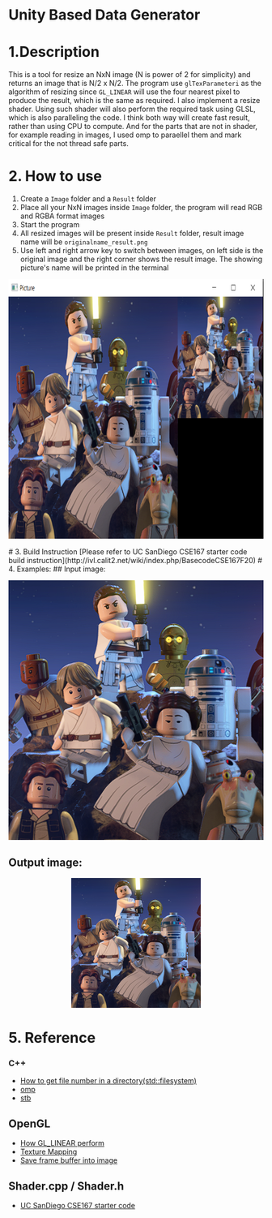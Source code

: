 # Unity Based Data Generator

# 1.Description
This is a tool for resize an NxN image (N is power of 2 for simplicity) and returns an image that is N/2 x N/2. The program use `glTexParameteri` as the algorithm of resizing since `GL_LINEAR` will use the four nearest pixel to produce the result, which is the same as required. I also implement a resize shader. Using such shader will also perform the required task using GLSL, which is also paralleling the code. I think both way will create fast result, rather than using CPU to compute. And for the parts that are not in shader, for example reading in images, I used omp to paraellel them and mark critical for the not thread safe parts. 

# 2. How to use
1. Create a `Image` folder and a `Result` folder
2. Place all your NxN images inside `Image` folder, the program will read RGB and RGBA format images
3. Start the program
4. All resized images will be present inside `Result` folder, result image name will be `originalname_result.png`
5. Use left and right arrow key to switch between images, on left side is the original image and the right corner shows the result image. The showing picture's name will be printed in the terminal
<p align="center">
  <img src="Samples/howtouse.png" alt="Logo" width="768" height="512">
</p>
# 3. Build Instruction
[Please refer to UC SanDiego CSE167 starter code build instruction](http://ivl.calit2.net/wiki/index.php/BasecodeCSE167F20)
# 4. Examples:
## Input image:
<p align="center">
  <img src="Samples/copy_0.png" alt="Logo" width="512" height="512">
</p>

## Output image:
<p align="center">
  <img src="Samples/copy_0_result.png" alt="Logo" width="256" height="256">
</p>

# 5. Reference
### C++
- [How to get file number in a directory(std::filesystem)](https://stackoverflow.com/questions/41304891/how-to-count-the-number-of-files-in-a-directory-using-standard)
- [omp](https://www.openmp.org/wp-content/uploads/OpenMP3.1-CCard.pdf)
- [stb](https://github.com/nothings/stb/tree/master)
## OpenGL
- [How GL_LINEAR perform](https://registry.khronos.org/OpenGL-Refpages/gl4/html/glTexParameter.xhtml)
- [Texture Mapping](https://learnopengl.com/Getting-started/Textures)
- [Save frame buffer into image](https://lencerf.github.io/post/2019-09-21-save-the-opengl-rendering-to-image-file/)
## Shader.cpp / Shader.h 
 - [UC SanDiego CSE167 starter code](http://ivl.calit2.net/wiki/index.php/BasecodeCSE167F20)

